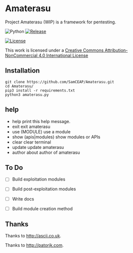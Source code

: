 # Amaterasu
Project Amaterasu (WIP) is a framework for pentesting.

![Python](https://img.shields.io/badge/python-3.4%2B-brightgreen.svg) [![Release](https://img.shields.io/badge/release-v1.5-blue.svg)](https://github.com/SamCEAP/Amaterasu/releases)

[![License](https://i.creativecommons.org/l/by-nc/4.0/88x31.png)](http://creativecommons.org/licenses/by-nc/4.0/)

This work is licensed under a <a rel="license" href="http://creativecommons.org/licenses/by-nc/4.0/">Creative Commons Attribution-NonCommercial 4.0 International License</a>

## Installation
```
git clone https://github.com/SamCEAP/Amaterasu.git
cd Amaterasu/
pip3 install -r requirements.txt
python3 amaterasu.py
```

## help
- help                    print this help message.
- exit                    exit amaterasu
- use (MODULE)            use a module
- show (apis|modules)     show modules or APIs
- clear                   clear terminal
- update                  update amaterasu
- author                  about author of amaterasu

## To Do

- [ ] Build exploitation modules

- [ ] Build post-exploitation modules

- [ ] Write docs

- [ ] Build module creation method

## Thanks
Thanks to http://ascii.co.uk.

Thanks to http://patorjk.com.
